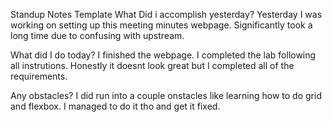 Standup Notes Template
What Did i accomplish yesterday?
Yesterday I was working on setting up this meeting minutes webpage. Significantly took a long time due to confusing with upstream.

What did I do today?
I finished the webpage. I completed the lab following all instrutions. Honestly it doesnt look great but I completed all of the requirements.

Any obstacles?
I did run into a couple onstacles like learning how to do grid and flexbox. I managed to do it tho and get it fixed.
